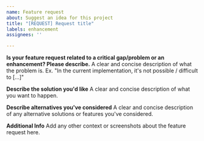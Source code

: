 ```yaml
---
name: Feature request
about: Suggest an idea for this project
title: "[REQUEST] Request title"
labels: enhancement
assignees: ''

---
```


**Is your feature request related to a critical gap/problem or an enhancement? Please describe.**
A clear and concise description of what the problem is. Ex. "In the current implementation, it's not possible / difficult to [...]"

**Describe the solution you'd like**
A clear and concise description of what you want to happen.

**Describe alternatives you've considered**
A clear and concise description of any alternative solutions or features you've considered.

**Additional Info**
Add any other context or screenshots about the feature request here.
